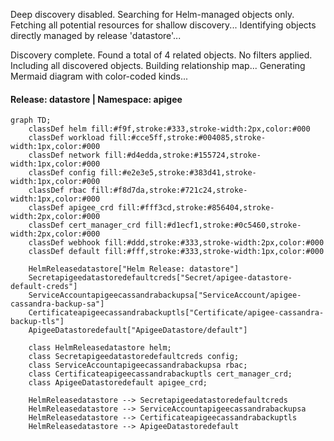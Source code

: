 Deep discovery disabled. Searching for Helm-managed objects only.
Fetching all potential resources for shallow discovery...
Identifying objects directly managed by release 'datastore'...

Discovery complete. Found a total of 4 related objects.
No filters applied. Including all discovered objects.
Building relationship map...
Generating Mermaid diagram with color-coded kinds...

#### Release: datastore | Namespace: apigee
```mermaid
graph TD;
    classDef helm fill:#f9f,stroke:#333,stroke-width:2px,color:#000
    classDef workload fill:#cce5ff,stroke:#004085,stroke-width:1px,color:#000
    classDef network fill:#d4edda,stroke:#155724,stroke-width:1px,color:#000
    classDef config fill:#e2e3e5,stroke:#383d41,stroke-width:1px,color:#000
    classDef rbac fill:#f8d7da,stroke:#721c24,stroke-width:1px,color:#000
    classDef apigee_crd fill:#fff3cd,stroke:#856404,stroke-width:2px,color:#000
    classDef cert_manager_crd fill:#d1ecf1,stroke:#0c5460,stroke-width:2px,color:#000
    classDef webhook fill:#ddd,stroke:#333,stroke-width:2px,color:#000
    classDef default fill:#fff,stroke:#333,stroke-width:1px,color:#000

    HelmReleasedatastore["Helm Release: datastore"]
    Secretapigeedatastoredefaultcreds["Secret/apigee-datastore-default-creds"]
    ServiceAccountapigeecassandrabackupsa["ServiceAccount/apigee-cassandra-backup-sa"]
    Certificateapigeecassandrabackuptls["Certificate/apigee-cassandra-backup-tls"]
    ApigeeDatastoredefault["ApigeeDatastore/default"]

    class HelmReleasedatastore helm;
    class Secretapigeedatastoredefaultcreds config;
    class ServiceAccountapigeecassandrabackupsa rbac;
    class Certificateapigeecassandrabackuptls cert_manager_crd;
    class ApigeeDatastoredefault apigee_crd;

    HelmReleasedatastore --> Secretapigeedatastoredefaultcreds
    HelmReleasedatastore --> ServiceAccountapigeecassandrabackupsa
    HelmReleasedatastore --> Certificateapigeecassandrabackuptls
    HelmReleasedatastore --> ApigeeDatastoredefault
```
